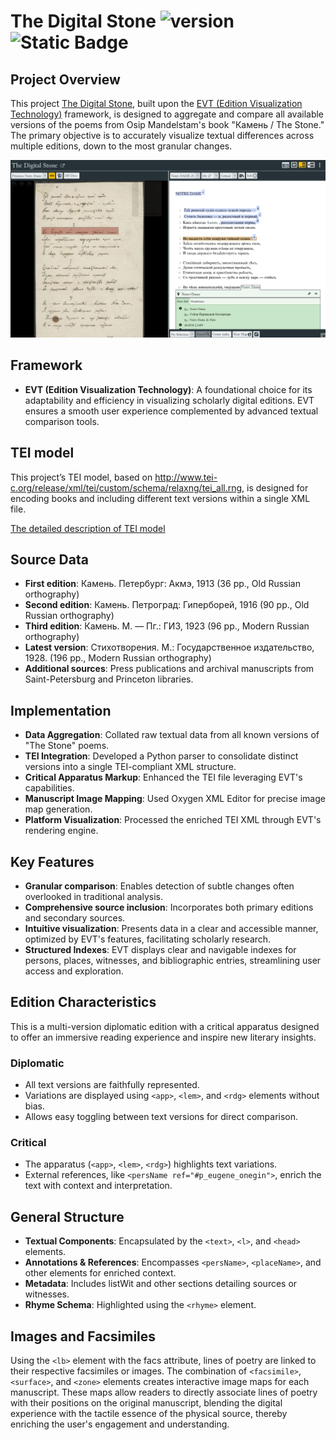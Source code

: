 # The Digital Stone ![version](https://img.shields.io/badge/version-0.0.1-blue.svg) ![Static Badge](https://img.shields.io/badge/tei-validated-green)


## Project Overview
This project [The Digital Stone](https://mary-lev.github.io/kamen/), built upon the [EVT (Edition Visualization Technology)](http://evt.labcd.unipi.it/) framework, is designed to aggregate and compare all available versions of the poems from Osip Mandelstam's book "Камень / The Stone." The primary objective is to accurately visualize textual differences across multiple editions, down to the most granular changes.


![Screenshot](images/screenshot.png)

## Framework
- **EVT (Edition Visualization Technology)**: A foundational choice for its adaptability and efficiency in visualizing scholarly digital editions. EVT ensures a smooth user experience complemented by advanced textual comparison tools.

## TEI model
This project’s TEI model, based on http://www.tei-c.org/release/xml/tei/custom/schema/relaxng/tei_all.rng, is designed for encoding books and including different text versions within a single XML file. 

[The detailed description of TEI model](model.md)

## Source Data
- **First edition**: Камень. Петербург: Акмэ, 1913 (36 pp., Old Russian orthography)
- **Second edition**: Камень. Петроград: Гиперборей, 1916 (90 pp., Old Russian orthography)
- **Third edition**: Камень. М. — Пг.: ГИЗ, 1923 (96 pp., Modern Russian orthography)
- **Latest version**: Стихотворения. М.: Государственное издательство, 1928. (196 pp., Modern Russian orthography)
- **Additional sources**: Press publications and archival manuscripts from Saint-Petersburg and Princeton libraries.

## Implementation
- **Data Aggregation**: Collated raw textual data from all known versions of "The Stone" poems.
- **TEI Integration**: Developed a Python parser to consolidate distinct versions into a single TEI-compliant XML structure.
- **Critical Apparatus Markup**: Enhanced the TEI file leveraging EVT's capabilities.
- **Manuscript Image Mapping**: Used Oxygen XML Editor for precise image map generation.
- **Platform Visualization**: Processed the enriched TEI XML through EVT's rendering engine.

## Key Features
- **Granular comparison**: Enables detection of subtle changes often overlooked in traditional analysis.
- **Comprehensive source inclusion**: Incorporates both primary editions and secondary sources.
- **Intuitive visualization**: Presents data in a clear and accessible manner, optimized by EVT's features, facilitating scholarly research.
- **Structured Indexes**: EVT displays clear and navigable indexes for persons, places, witnesses, and bibliographic entries, streamlining user access and exploration.

## Edition Characteristics
This is a multi-version diplomatic edition with a critical apparatus designed to offer an immersive reading experience and inspire new literary insights.

### Diplomatic
- All text versions are faithfully represented.
- Variations are displayed using `<app>`, `<lem>`, and `<rdg>` elements without bias.
- Allows easy toggling between text versions for direct comparison.

### Critical
- The apparatus (`<app>`, `<lem>`, `<rdg>`) highlights text variations.
- External references, like `<persName ref="#p_eugene_onegin">`, enrich the text with context and interpretation.

## General Structure
- **Textual Components**: Encapsulated by the `<text>`, `<l>`, and `<head>` elements.
- **Annotations & References**: Encompasses `<persName>`, `<placeName>`, and other elements for enriched context.
- **Metadata**: Includes listWit and other sections detailing sources or witnesses.
- **Rhyme Schema**: Highlighted using the `<rhyme>` element.

## Images and Facsimiles
Using the `<lb>` element with the facs attribute, lines of poetry are linked to their respective facsimiles or images. The combination of `<facsimile>`, `<surface>`, and `<zone>` elements creates interactive image maps for each manuscript. These maps allow readers to directly associate lines of poetry with their positions on the original manuscript, blending the digital experience with the tactile essence of the physical source, thereby enriching the user's engagement and understanding.

